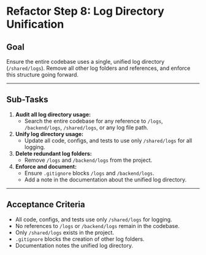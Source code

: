 # Refactor Step 8: Log Directory Unification

## Goal
Ensure the entire codebase uses a single, unified log directory (`/shared/logs`). Remove all other log folders and references, and enforce this structure going forward.

---

## Sub-Tasks

1. **Audit all log directory usage:**
   - Search the entire codebase for any reference to `/logs`, `/backend/logs`, `/shared/logs`, or any log file path.
2. **Unify log directory usage:**
   - Update all code, configs, and tests to use only `/shared/logs` for all logging.
3. **Delete redundant log folders:**
   - Remove `/logs` and `/backend/logs` from the project.
4. **Enforce and document:**
   - Ensure `.gitignore` blocks `/logs` and `/backend/logs`.
   - Add a note in the documentation about the unified log directory.

---

## Acceptance Criteria
- All code, configs, and tests use only `/shared/logs` for logging.
- No references to `/logs` or `/backend/logs` remain in the codebase.
- Only `/shared/logs` exists in the project.
- `.gitignore` blocks the creation of other log folders.
- Documentation notes the unified log directory. 